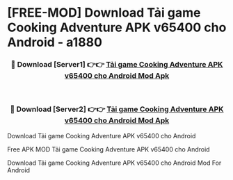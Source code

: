 # [FREE-MOD] Download Tải game Cooking Adventure APK v65400 cho Android - a1880


<div align="center">
<h3>🔴 Download [Server1] 👉👉 <a href="https://apk-comot.site?title=Tải_game_Cooking_Adventure_APK_v65400_cho_Android">Tải game Cooking Adventure APK v65400 cho Android Mod Apk</a></h3><br>

<h3>🔴 Download [Server2] 👉👉 <a href="https://apk-comot.site?title=Tải_game_Cooking_Adventure_APK_v65400_cho_Android">Tải game Cooking Adventure APK v65400 cho Android Mod Apk</a></h3>
</div>



Download Tải game Cooking Adventure APK v65400 cho Android 

Free APK MOD Tải game Cooking Adventure APK v65400 cho Android 

Download Tải game Cooking Adventure APK v65400 cho Android Mod For Android
